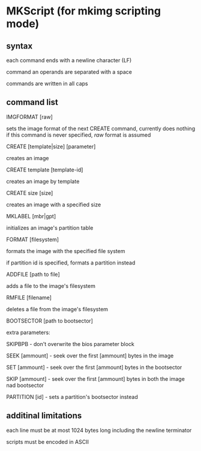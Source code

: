 # MKScript (for mkimg scripting mode)

## syntax
each command ends with a newline character (LF)

command an operands are separated with a space

commands are written in all caps

## command list

IMGFORMAT [raw]

sets the image format of the next CREATE command, currently does nothing
if this command is never specified, *raw* format is assumed


CREATE [template|size] [parameter]

creates an image


CREATE template [template-id]

creates an image by template


CREATE size [size]

creates an image with a specified size


MKLABEL [mbr|gpt] <label>

initializes an image's partition table


FORMAT [filesystem] <partition id>

formats the image with the specified file system

if partition id is specified, formats a partition instead



ADDFILE [path to file] <filename>

adds a file to the image's filesystem


RMFILE [filename]

deletes a file from the image's filesystem


BOOTSECTOR [path to bootsector] <extra parameters>

extra parameters:

SKIPBPB - don't overwrite the bios parameter block

SEEK [ammount] - seek over the first [ammount] bytes in the image

SET [ammount] - seek over the first [ammount] bytes in the bootsector

SKIP [ammount] - seek over the first [ammount] bytes in both the image nad bootsector

PARTITION [id] - sets a partition's bootsector instead

## additinal limitations

each line must be at most 1024 bytes long including the newline terminator

scripts must be encoded in ASCII
